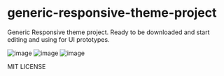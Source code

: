 # generic-responsive-theme-project
Generic Responsive theme project. Ready to be downloaded and start editing and using for UI prototypes.


![image](https://user-images.githubusercontent.com/17834848/32149809-53006fa0-bcd8-11e7-84ec-56f7533c6ac1.png)
![image](https://user-images.githubusercontent.com/17834848/32149802-424cfe76-bcd8-11e7-8551-8fe948be8b30.png)
![image](https://user-images.githubusercontent.com/17834848/32149813-5f2979ac-bcd8-11e7-828b-844d43c35ea7.png)


MIT LICENSE
